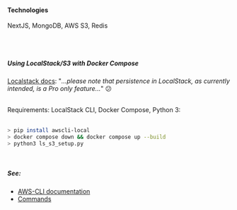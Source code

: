 #### Technologies

NextJS, MongoDB, AWS S3, Redis

<br/>
<br/>

##### Using LocalStack/S3 with Docker Compose

[Localstack docs](https://docs.localstack.cloud/localstack/persistence-mechanism/): "_...please note that persistence in LocalStack, as currently intended, is a Pro only feature..._" 😕

<br/>
Requirements: LocalStack CLI, Docker Compose, Python 3:
<br/>
<br/>

```bash
> pip install awscli-local
> docker compose down && docker compose up --build
> python3 ls_s3_setup.py
```

<br/>

##### See:

- [AWS-CLI documentation](https://docs.localstack.cloud/integrations/aws-cli/#aws-cli)
- [Commands](https://alojea.com/how-to-create-an-aws-local-bucket/)
